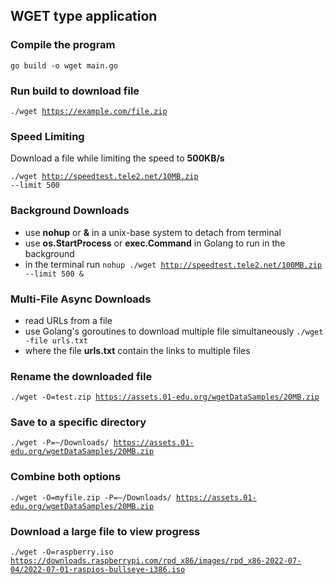 ## WGET type application

### Compile the program

<code>go build -o wget main.go</code>

### Run build to download file

<code>./wget https://example.com/file.zip</code>

### Speed Limiting

Download a file while limiting the speed to **500KB/s**

<code>./wget http://speedtest.tele2.net/10MB.zip --limit 500</code>

### Background Downloads

- use **nohup** or **&** in a unix-base system to detach from terminal
- use **os.StartProcess** or **exec.Command** in Golang to run in the background
- in the terminal run
  <code>nohup ./wget http://speedtest.tele2.net/100MB.zip --limit 500 &</code>

### Multi-File Async Downloads

- read URLs from a file
- use Golang's goroutines to download multiple file simultaneously
  <code>./wget -file urls.txt</code>
- where the file **urls.txt** contain the links to multiple files

### Rename the downloaded file

<code>./wget -O=test.zip https://assets.01-edu.org/wgetDataSamples/20MB.zip</code>

### Save to a specific directory

<code>./wget -P=~/Downloads/ https://assets.01-edu.org/wgetDataSamples/20MB.zip </code>

### Combine both options

<code>./wget -O=myfile.zip -P=~/Downloads/ https://assets.01-edu.org/wgetDataSamples/20MB.zip </code>

### Download a large file to view progress

<code>./wget -O=raspberry.iso https://downloads.raspberrypi.com/rpd_x86/images/rpd_x86-2022-07-04/2022-07-01-raspios-bullseye-i386.iso</code>
